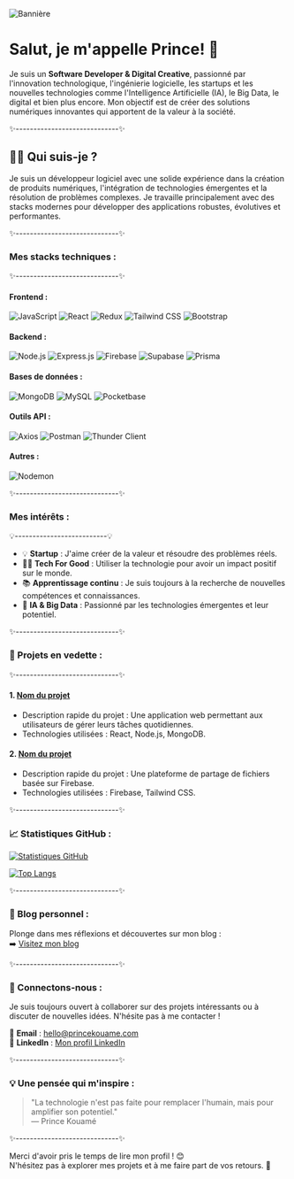 ![Bannière](https://blog.zenhub.com/wp-content/uploads/2021/09/Frame-22-min.jpg)

# Salut, je m'appelle **Prince**! 👋  

Je suis un **Software Developer & Digital Creative**, passionné par l'innovation technologique, l'ingénierie logicielle, les startups et les nouvelles technologies comme l'Intelligence Artificielle (IA), le Big Data, le digital et bien plus encore. Mon objectif est de créer des solutions numériques innovantes qui apportent de la valeur à la société.

✨-----------------------------✨

## 🧑‍💻 Qui suis-je ?  
Je suis un développeur logiciel avec une solide expérience dans la création de produits numériques, l'intégration de technologies émergentes et la résolution de problèmes complexes. Je travaille principalement avec des stacks modernes pour développer des applications robustes, évolutives et performantes.

✨-----------------------------✨

### Mes stacks techniques :  
✨-----------------------------✨

#### Frontend :
![JavaScript](https://img.shields.io/badge/JavaScript-F7DF1E?style=for-the-badge&logo=javascript&logoColor=black)
![React](https://img.shields.io/badge/React-61DAFB?style=for-the-badge&logo=react&logoColor=white)
![Redux](https://img.shields.io/badge/Redux-764ABC?style=for-the-badge&logo=redux&logoColor=white)
![Tailwind CSS](https://img.shields.io/badge/Tailwind_CSS-38B2AC?style=for-the-badge&logo=tailwind-css&logoColor=white)
![Bootstrap](https://img.shields.io/badge/Bootstrap-7952B3?style=for-the-badge&logo=bootstrap&logoColor=white)

#### Backend :
![Node.js](https://img.shields.io/badge/Node.js-339933?style=for-the-badge&logo=nodedotjs&logoColor=white)
![Express.js](https://img.shields.io/badge/Express.js-000000?style=for-the-badge&logo=express&logoColor=white)
![Firebase](https://img.shields.io/badge/Firebase-FFCA28?style=for-the-badge&logo=firebase&logoColor=black)
![Supabase](https://img.shields.io/badge/Supabase-3ECF8E?style=for-the-badge&logo=supabase&logoColor=white)
![Prisma](https://img.shields.io/badge/Prisma-3982CE?style=for-the-badge&logo=prisma&logoColor=white)

#### Bases de données :
![MongoDB](https://img.shields.io/badge/MongoDB-4EA94B?style=for-the-badge&logo=mongodb&logoColor=white)
![MySQL](https://img.shields.io/badge/MySQL-4479A1?style=for-the-badge&logo=mysql&logoColor=white)
![Pocketbase](https://img.shields.io/badge/Pocketbase-000000?style=for-the-badge&logo=pocketbase&logoColor=white)

#### Outils API :
![Axios](https://img.shields.io/badge/Axios-5A29E4?style=for-the-badge&logo=axios&logoColor=white)
![Postman](https://img.shields.io/badge/Postman-FF6C37?style=for-the-badge&logo=postman&logoColor=white)
![Thunder Client](https://img.shields.io/badge/Thunder_Client-3EB8EF?style=for-the-badge&logo=thunderclient&logoColor=white)

#### Autres :
![Nodemon](https://img.shields.io/badge/Nodemon-76D04B?style=for-the-badge&logo=nodemon&logoColor=black)

✨-----------------------------✨

### Mes intérêts :  
💡--------------------------💡

- 💡 **Startup** : J'aime créer de la valeur et résoudre des problèmes réels.
- 👨‍💻 **Tech For Good** : Utiliser la technologie pour avoir un impact positif sur le monde.
- 📚 **Apprentissage continu** : Je suis toujours à la recherche de nouvelles compétences et connaissances.
- 🤖 **IA & Big Data** : Passionné par les technologies émergentes et leur potentiel.

✨-----------------------------✨

### 🚀 Projets en vedette :  
✨-----------------------------✨

#### 1. [Nom du projet](#)
- Description rapide du projet : Une application web permettant aux utilisateurs de gérer leurs tâches quotidiennes.
- Technologies utilisées : React, Node.js, MongoDB.

#### 2. [Nom du projet](#)
- Description rapide du projet : Une plateforme de partage de fichiers basée sur Firebase.
- Technologies utilisées : Firebase, Tailwind CSS.

✨-----------------------------✨

### 📈 Statistiques GitHub :  
[![Statistiques GitHub](https://github-readme-stats.vercel.app/api?username=kouame09&show_icons=true&theme=radical)](https://github.com/kouame09)

[![Top Langs](https://github-readme-stats.vercel.app/api/top-langs/?username=kouame09&layout=compact&theme=radical)](https://github.com/kouame09)

✨-----------------------------✨

### 📝 Blog personnel :  
Plonge dans mes réflexions et découvertes sur mon blog :  
➡️ [Visitez mon blog](https://www.princekouame.com/blog)

✨-----------------------------✨

### 🤝 Connectons-nous :  
Je suis toujours ouvert à collaborer sur des projets intéressants ou à discuter de nouvelles idées. N'hésite pas à me contacter !  

📧 **Email** : hello@princekouame.com  
🔗 **LinkedIn** : [Mon profil LinkedIn](https://www.linkedin.com/in/prince-kouame/)  

✨-----------------------------✨

### 💡 Une pensée qui m'inspire :  
> "La technologie n'est pas faite pour remplacer l'humain, mais pour amplifier son potentiel."  
> — Prince Kouamé

✨-----------------------------✨

Merci d'avoir pris le temps de lire mon profil ! 😊  
N'hésitez pas à explorer mes projets et à me faire part de vos retours. 🚀
